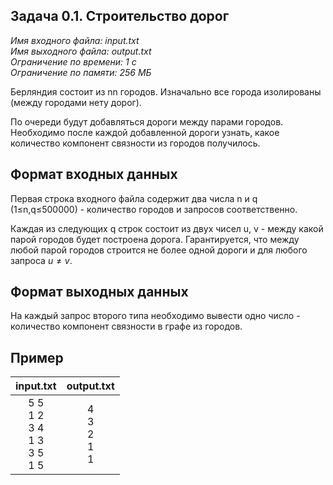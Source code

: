 
## Задача 0.1. Строительство дорог

*Имя входного файла:  input.txt  
Имя выходного файла:  output.txt  
Ограничение по времени: 1 с  
Ограничение по памяти: 256 МБ*  

Берляндия состоит из  nn  городов. Изначально все города изолированы (между городами нету дорог).

По очереди будут добавляться дороги между парами городов. Необходимо после каждой добавленной дороги узнать, какое количество компонент связности из городов получилось.

## Формат входных данных

Первая строка входного файла содержит два числа  n  и  q  (1≤n,q≤500000)  - количество городов и запросов соответственно.

Каждая из следующих  q  строк состоит из двух чисел  u, v  - между какой парой городов будет построена дорога. Гарантируется, что между любой парой городов строится не более одной дороги и для любого запроса $u\ne v$.
## Формат выходных данных

На каждый запрос второго типа необходимо вывести одно число - количество компонент связности в графе из городов.

## Пример

|                   input.txt                  |         output.txt        |
|:--------------------------------------------:|:-------------------------:|
| 5 5 <br>1 2 <br>3 4 <br>1 3 <br>3 5 <br>1 5  | 4 <br>3 <br>2 <br>1 <br>1 |
